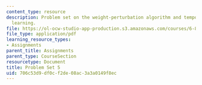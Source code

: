 ```yaml
---
content_type: resource
description: Problem set on the weight-perturbation algorithm and temporal difference
  learning.
file: https://ol-ocw-studio-app-production.s3.amazonaws.com/courses/6-832-underactuated-robotics-spring-2009/706c53d9df0cf2de08ac3a3a0149f8ec_MIT6_832s09_pset05.pdf
file_type: application/pdf
learning_resource_types:
- Assignments
parent_title: Assignments
parent_type: CourseSection
resourcetype: Document
title: Problem Set 5
uid: 706c53d9-df0c-f2de-08ac-3a3a0149f8ec
---
```

